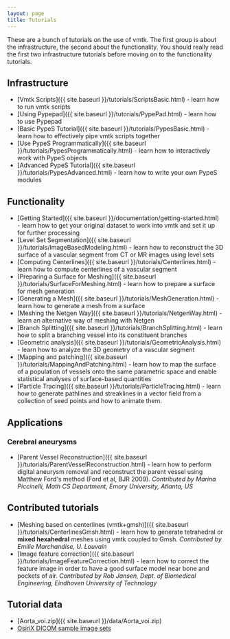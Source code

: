 ```yaml
---
layout: page
title: Tutorials
---
```


These are a bunch of tutorials on the use of vmtk. The first group is about the infrastructure, the second about the functionality. You should really read the first two infrastructure tutorials before moving on to the functionality tutorials.

## Infrastructure

- [Vmtk Scripts]({{ site.baseurl }}/tutorials/ScriptsBasic.html) - learn how to run vmtk scripts
- [Using Pypepad]({{ site.baseurl }}/tutorials/PypePad.html) - learn how to use Pypepad
- [Basic PypeS Tutorial]({{ site.baseurl }}/tutorials/PypesBasic.html) - learn how to effectively pipe vmtk scripts together
- [Use PypeS Programmatically]({{ site.baseurl }}/tutorials/PypesProgrammatically.html) - learn how to interactively work with PypeS objects
- [Advanced PypeS Tutorial]({{ site.baseurl }}/tutorials/PypesAdvanced.html) - learn how to write your own PypeS modules

## Functionality

- [Getting Started]({{ site.baseurl }}/documentation/getting-started.html) - learn how to get your original dataset to work into vmtk and set it up for further processing
- [Level Set Segmentation]({{ site.baseurl }}/tutorials/ImageBasedModeling.html) - learn how to reconstruct the 3D surface of a vascular segment from CT or MR images using level sets
- [Computing Centerlines]({{ site.baseurl }}/tutorials/Centerlines.html) - learn how to compute centerlines of a vascular segment
- [Preparing a Surface for Meshing]({{ site.baseurl }}/tutorials/SurfaceForMeshing.html) - learn how to prepare a surface for mesh generation
- [Generating a Mesh]({{ site.baseurl }}/tutorials/MeshGeneration.html) - learn how to generate a mesh from a surface
- [Meshing the Netgen Way]({{ site.baseurl }}/tutorials/NetgenWay.html) - learn an alternative way of meshing with Netgen
- [Branch Splitting]({{ site.baseurl }}/tutorials/BranchSplitting.html) - learn how to split a branching vessel into its constituent branches
- [Geometric analysis]({{ site.baseurl }}/tutorials/GeometricAnalysis.html) - learn how to analyze the 3D geometry of a vascular segment
- [Mapping and patching]({{ site.baseurl }}/tutorials/MappingAndPatching.html) - learn how to map the surface of a population of vessels onto the same parametric space and enable statistical analyses of surface-based quantities
- [Particle Tracing]({{ site.baseurl }}/tutorials/ParticleTracing.html) - learn how to generate pathlines and streaklines in a vector field from a collection of seed points and how to animate them. 

## Applications

### Cerebral aneurysms

- [Parent Vessel Reconstruction]({{ site.baseurl }}/tutorials/ParentVesselReconstruction.html) - learn how to perform digital aneurysm removal and reconstruct the parent vessel using Matthew Ford's method (Ford et al, BJR 2009). *Contributed by Marina Piccinelli, Math CS Department, Emory University, Atlanta, US*

## Contributed tutorials

- [Meshing based on centerlines (vmtk+gmsh)]({{ site.baseurl }}/tutorials/CenterlinesGmsh.html) - learn how to generate tetrahedral or **mixed hexahedral** meshes using vmtk coupled to Gmsh. *Contributed by Emilie Marchandise, U. Louvain*
- [Image feature correction]({{ site.baseurl }}/tutorials/ImageFeatureCorrection.html) - learn how to correct the feature image in order to have a good surface model near bone and pockets of air. *Contributed by Rob Jansen, Dept. of Biomedical Engineering, Eindhoven University of Technology*

## Tutorial data

- [Aorta_voi.zip]({{ site.baseurl }}/data/Aorta_voi.zip)
- <a href="http://www.osirix-viewer.com/datasets/" target="_blank">OsiriX DICOM sample image sets</a>
